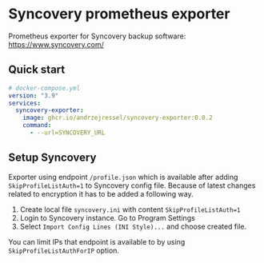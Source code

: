 # Syncovery prometheus exporter

Prometheus exporter for Syncovery backup software: https://www.syncovery.com/

## Quick start

```yaml
# docker-compose.yml
version: "3.9"
services:
  syncovery-exporter:
    image: ghcr.io/andrzejressel/syncovery-exporter:0.0.2
    command:
      - --url=SYNCOVERY_URL
```

## Setup Syncovery

Exporter using endpoint `/profile.json` which is available after adding `SkipProfileListAuth=1` to Syncovery config file. Because of latest changes related to encryption it has to be added a following way.

1. Create local file `syncovery.ini` with content `SkipProfileListAuth=1`
2. Login to Syncovery instance. Go to Program Settings
3. Select `Import Config Lines (INI Style)...` and choose created file.

You can limit IPs that endpoint is available to by using `SkipProfileListAuthForIP` option.